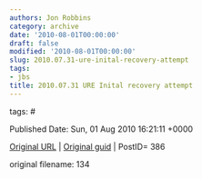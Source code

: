 ```yaml
---
authors: Jon Robbins
category: archive
date: '2010-08-01T00:00:00'
draft: false
modified: '2010-08-01T00:00:00'
slug: 2010.07.31-ure-inital-recovery-attempt
tags:
- jbs
title: 2010.07.31 URE Inital recovery attempt
---
```




 



tags: # 


Published Date: Sun, 01 Aug 2010 16:21:11 +0000 

[Original URL](http://factorq.net/2010/08/01/jeep-escapades-and-damages/dsc09219_1/) | [Original guid](http://factorq.files.wordpress.com/2010/08/dsc09219_1.jpg) | PostID= 386

 original filename: 134